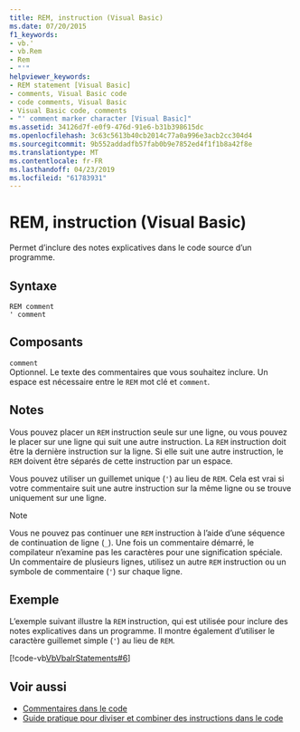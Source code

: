 ```yaml
---
title: REM, instruction (Visual Basic)
ms.date: 07/20/2015
f1_keywords:
- vb.'
- vb.Rem
- Rem
- "'"
helpviewer_keywords:
- REM statement [Visual Basic]
- comments, Visual Basic code
- code comments, Visual Basic
- Visual Basic code, comments
- "' comment marker character [Visual Basic]"
ms.assetid: 34126d7f-e0f9-476d-91e6-b31b398615dc
ms.openlocfilehash: 3c63c5613b40cb2014c77a0a996e3acb2cc304d4
ms.sourcegitcommit: 9b552addadfb57fab0b9e7852ed4f1f1b8a42f8e
ms.translationtype: MT
ms.contentlocale: fr-FR
ms.lasthandoff: 04/23/2019
ms.locfileid: "61783931"
---
```

# <a name="rem-statement-visual-basic"></a>REM, instruction (Visual Basic)
Permet d’inclure des notes explicatives dans le code source d’un programme.  
  
## <a name="syntax"></a>Syntaxe  
  
```  
REM comment  
' comment  
```  
  
## <a name="parts"></a>Composants  
 `comment`  
 Optionnel. Le texte des commentaires que vous souhaitez inclure. Un espace est nécessaire entre le `REM` mot clé et `comment`.  
  
## <a name="remarks"></a>Notes  
 Vous pouvez placer un `REM` instruction seule sur une ligne, ou vous pouvez le placer sur une ligne qui suit une autre instruction. La `REM` instruction doit être la dernière instruction sur la ligne. Si elle suit une autre instruction, le `REM` doivent être séparés de cette instruction par un espace.  
  
 Vous pouvez utiliser un guillemet unique (`'`) au lieu de `REM`. Cela est vrai si votre commentaire suit une autre instruction sur la même ligne ou se trouve uniquement sur une ligne.  
  
> [!NOTE]
>  Vous ne pouvez pas continuer une `REM` instruction à l’aide d’une séquence de continuation de ligne (`_`). Une fois un commentaire démarré, le compilateur n’examine pas les caractères pour une signification spéciale. Un commentaire de plusieurs lignes, utilisez un autre `REM` instruction ou un symbole de commentaire (`'`) sur chaque ligne.  
  
## <a name="example"></a>Exemple  
 L’exemple suivant illustre la `REM` instruction, qui est utilisée pour inclure des notes explicatives dans un programme. Il montre également d’utiliser le caractère guillemet simple (`'`) au lieu de `REM`.  
  
 [!code-vb[VbVbalrStatements#6](~/samples/snippets/visualbasic/VS_Snippets_VBCSharp/VbVbalrStatements/VB/Class1.vb#6)]  
  
## <a name="see-also"></a>Voir aussi

- [Commentaires dans le code](../../../visual-basic/programming-guide/program-structure/comments-in-code.md)
- [Guide pratique pour diviser et combiner des instructions dans le code](../../../visual-basic/programming-guide/program-structure/how-to-break-and-combine-statements-in-code.md)
